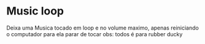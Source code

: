 # Music loop
Deixa uma Musica tocado em loop e no volume maximo, apenas reiniciando o computador para ela parar de tocar
obs: todos é para rubber ducky
